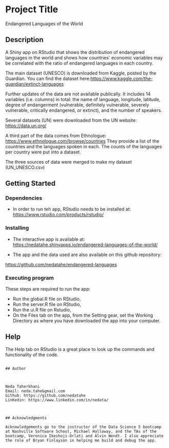 # Project Title

Endangered Languages of the World

## Description

A Shiny app on RStudio that shows the distribution of endangered languages in the world and shows how countries' economic variables may be correlated with the ratio of endangered languages in each country. 

The main dataset (UNESCO) is downloaded from Kaggle, posted by the Guardian. You can find the dataset here:https://www.kaggle.com/the-guardian/extinct-languages

Further updates of the data are not available publically. It includes 14 variables (i.e. columns) in total: the name of language, longitude, latitude, degree of endangerment (vulnerable, definitely vulnerable, severely vulnerable, critically endangered, or extinct), and the number of speakers. 

Several datasets (UN) were downloaded from the UN website: https://data.un.org/

A third part of the data comes from Ethnologue: https://www.ethnologue.com/browse/countries
They provide a list of the countries and the languages spoken in each. The counts of the languages per country were put into a dataset. 

The three sources of data were merged to make my dataset (UN_UNESCO.csv)

## Getting Started

### Dependencies

* In order to run teh app, RStudio needs to be installed at:
https://www.rstudio.com/products/rstudio/


### Installing

* The interactive app is available at: https://nedatahe.shinyapps.io/endangered-languages-of-the-world/

* The app and the data used are also available on this github repository:

https://github.com/nedatahe/endangered-languages


### Executing program

These steps are required to run the app:
* Run the global.R file on RStudio,
* Run the server.R file on RStudio, 
* Run the ui.R file on Rstudio, 
* On the Files tab on the app, from the Setting gear, set the Working Directory as where you have downloaded the app into your computer. 

## Help

The Help tab on RStudio is a great place to look up the commands and functionality of the code. 
```

## Author



Neda Taherkhani
Email: neda.tahe&gmail.com
Github: https://github.com/nedatahe
LinKedin: https://www.linkedin.com/in/nedata/ 



## Acknowledgments

Acknowledgements go to the instructor of the Data Science 5 bootcamp at Nashville Software School, Michael Halloway, and the TAs of the bootcamp, Veronica Ikeshoji-Orlati and Alvin Wendt. I also appreciate the role of Bryan Finlayson in helping me build and debug the app. 
